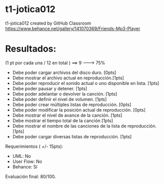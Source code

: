 # t1-jotica012
t1-jotica012 created by GitHub Classroom
https://www.behance.net/gallery/141070369/Friends-Mp3-Player


# Resultados:

(1 pt por cada una / 12 en total ) ==> 9 ---> 75%

- Debe poder cargar archivos del disco duro. [0pts]
- Debe mostrar el archivo actual en reproducción.[1pts]
- Debe poder reproducir el sonido actual o uno disponible en lista. [1pts]
- Debe poder pausar y detener. [1pts]
- Debe poder adelantar o devolver la canción. [1pts]
- Debe poder definir el nivel de volumen. [1pts]
- Debe poder crear múltiples listas de reproducción. [0pts]
- Debe poder modificar la posición actual de reproducción. [0pts]
- Debe mostrar el nivel de avance de la canción. [1pts]
- Debe mostrar el tiempo total de la canción [1pts]
- Debe mostrar el nombre de las canciones de la lista de reproducción. [1pts]
- Debe poder cargar diversas listas de reproducción. [1pts]

Requerimientos ( +/- 15pts):
- UML: No
- User Flow: No
- Behance: Sí

Evaluación final: 80/100.